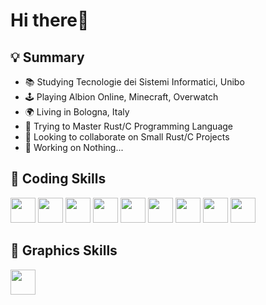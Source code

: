# Hi there👋

## 💡 Summary

* 📚 Studying Tecnologie dei Sistemi Informatici, Unibo
* 🕹️ Playing Albion Online, Minecraft, Overwatch
* 🌍 Living in Bologna, Italy
* 🌱 Trying to Master Rust/C Programming Language
* 👯 Looking to collaborate on Small Rust/C Projects
* 🔭 Working on Nothing...

## 🗿 Coding Skills

<link rel="stylesheet" href="https://cdn.jsdelivr.net/gh/devicons/devicon@v2.15.1/devicon.min.css">          
<p align="left">  
<picture><img src="https://cdn.jsdelivr.net/gh/devicons/devicon/icons/rust/rust-original.svg" width="40"/></picture>
<picture><img src="https://cdn.jsdelivr.net/gh/devicons/devicon/icons/c/c-original.svg" width="40"/></picture>
<picture><img src="https://cdn.jsdelivr.net/gh/devicons/devicon/icons/html5/html5-original.svg" width="40"/></picture>
<picture><img src="https://cdn.jsdelivr.net/gh/devicons/devicon/icons/css3/css3-original.svg" width="40"/></picture>
<picture><img src="https://cdn.jsdelivr.net/gh/devicons/devicon/icons/javascript/javascript-original.svg" width="40"/></picture>
<picture><img src="https://cdn.jsdelivr.net/gh/devicons/devicon/icons/php/php-original.svg" width="40"/></picture>
<picture><img src="https://cdn.jsdelivr.net/gh/devicons/devicon/icons/mysql/mysql-original.svg" width="40"/></picture>
<picture><img src="https://cdn.jsdelivr.net/gh/devicons/devicon/icons/mongodb/mongodb-original.svg" width="40"/></picture>
<picture><img src="https://cdn.jsdelivr.net/gh/devicons/devicon/icons/git/git-original.svg" width="40"/></picture>
</p>

## 🎨 Graphics Skills
<p>
<picture><img src="https://cdn.jsdelivr.net/gh/devicons/devicon/icons/illustrator/illustrator-plain.svg" width="40"/></picture> 
</p>
